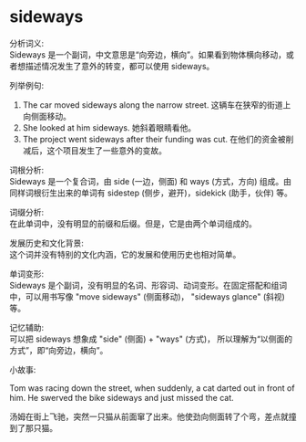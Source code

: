 # sideways

分析词义:  
Sideways 是一个副词，中文意思是“向旁边，横向”。如果看到物体横向移动，或者想描述情况发生了意外的转变，都可以使用 sideways。

  

列举例句:

  

1.  The car moved sideways along the narrow street. 这辆车在狭窄的街道上向侧面移动。
2.  She looked at him sideways. 她斜着眼睛看他。
3.  The project went sideways after their funding was cut. 在他们的资金被削减后，这个项目发生了一些意外的变故。

  

词根分析:  
Sideways 是一个复合词，由 side (一边，侧面) 和 ways (方式，方向) 组成。由同样词根衍生出来的单词有 sidestep (侧步，避开)，sidekick (助手，伙伴) 等。

  

词缀分析:  
在此单词中，没有明显的前缀和后缀。但是，它是由两个单词组成的。

  

发展历史和文化背景:  
这个词并没有特别的文化内涵，它的发展和使用历史也相对简单。

  

单词变形:  
Sideways 是个副词，没有明显的名词、形容词、动词变形。在固定搭配和组词中，可以用书写像 "move sideways" (侧面移动)， "sideways glance" (斜视) 等。

  

记忆辅助:  
可以把 sideways 想象成 "side" (侧面) + "ways" (方式)， 所以理解为“以侧面的方式”，即“向旁边，横向”。

  

小故事:

  

Tom was racing down the street, when suddenly, a cat darted out in front of him. He swerved the bike sideways and just missed the cat.

  

汤姆在街上飞驰，突然一只猫从前面窜了出来。他使劲向侧面转了个弯，差点就撞到了那只猫。
